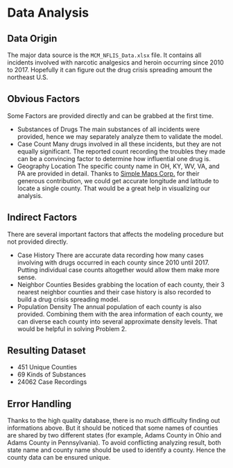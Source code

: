 # Data Analysis
## Data Origin
The major data source is the `MCM_NFLIS_Data.xlsx` file. It contains all incidents involved with narcotic analgesics and heroin occurring since 2010 to 2017. Hopefully it can figure out the drug crisis spreading amount the northeast U.S.
## Obvious Factors
Some Factors are provided directly and can be grabbed at the first time.
* Substances of Drugs
	The main substances of all incidents were provided, hence we may separately analyze them to validate the model.
* Case Count
	Many drugs involved in all these incidents, but they are not equally significant. The reported count recording the troubles they made can be a convincing factor to determine how influential one drug is.
* Geography Location
	The specific county name in OH, KY, WV, VA, and PA are provided in detail. Thanks to [Simple Maps Corp.][1] for their generous contribution, we could get accurate longitude and latitude to locate a single county. That would be a great help in visualizing our analysis.
## Indirect Factors
There are several important factors that affects the modeling procedure but not provided directly. 
* Case History
	There are accurate data recording how many cases involving with drugs occurred in each county since 2010 until 2017. Putting individual case counts altogether would allow them make more sense.
* Neighbor Counties
	Besides grabbing the location of each county, their 3 nearest neighbor counties and their case history is also recorded to build a drug crisis spreading model.
* Population Density
	The annual population of each county is also provided. Combining them with the area information of each county, we can diverse each county into  several approximate density levels. That would be helpful in solving Problem 2.
## Resulting Dataset
* 451 Unique Counties
* 69 Kinds of Substances
* 24062 Case Recordings
## Error Handling
Thanks to the high quality database, there is no much difficulty finding out informations above. But it should be noticed that some names of counties are shared by two different states (for example, Adams County in Ohio and Adams County in Pennsylvania). To avoid conflicting analyzing result, both state name and county name should be used to identify a county. Hence the county data can be ensured unique.

[1]:	https://simplemaps.com "Simple Maps Corp."